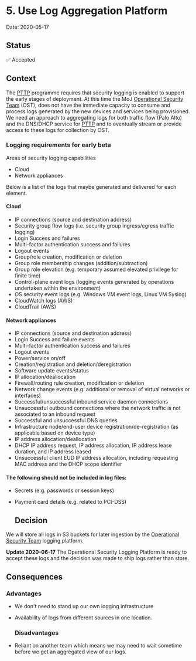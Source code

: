   # 5. Use Log Aggregation Platform
  Date: 2020-05-17

  ## Status
  ✅ Accepted

  ## Context

The [PTTP](https://ministry-of-justice-acronyms.service.justice.gov.uk/#:~:text=Info-,PTTP,-Prison%20Technology%20Transformation) programme requires that security logging is enabled to support the early stages of deployment. At this time the MoJ [Operational Security Team](https://ministry-of-justice-acronyms.service.justice.gov.uk/#:~:text=Info-,OST,-Operational%20Security%20Team) (OST), does not have the immediate capacity to consume and process logs generated by the new devices and services being provisioned. We need an approach to aggregating logs for both traffic flow (Palo Alto) and the DNS/DHCP service for [PTTP](https://ministry-of-justice-acronyms.service.justice.gov.uk/#:~:text=Info-,PTTP,-Prison%20Technology%20Transformation) and to eventually stream or provide access to these logs for collection by OST.

### Logging requirements for early beta
Areas of security logging capabilities

- Cloud
- Network appliances

Below is a list of the logs that maybe generated and delivered for each element.

#### Cloud
- IP connections (source and destination address)
- Security group flow logs (i.e. security group ingress/egress traffic logging)
- Login Success and failures
- Multi-factor authentication success and failures
- Logout events
- Group/role creation, modification or deletion
- Group role membership changes (addition/subtraction)
- Group role elevation (e.g. temporary assumed elevated privilege for finite time)
- Control-plane event logs (logging events generated by operations undertaken within
the environment)
- OS security event logs (e.g. Windows VM event logs, Linux VM Syslog)
- CloudWatch logs (AWS)
- CloudTrail (AWS)
#### Network appliances
- IP connections (source and destination address)
- Login Success and failure events
- Multi-factor authentication success and failures
- Logout events
- Power/service on/off
- Creation/registration and deletion/deregistration
- Software update events/status
- IP allocation/deallocation
- Firewall/routing rule creation, modification or deletion
- Network change events (e.g. additional or removal of virtual networks or interfaces)
- Successful/unsuccessful inbound service daemon connections
- Unsuccessful outbound connections where the network traffic is not associated to an
inbound request
- Successful and unsuccessful DNS queries
- Infrastructure node/end-user device registration/de-registration (as applicable based
on device type)
- IP address allocation/deallocation
- DHCP IP address request, IP address allocation, IP address lease duration, and IP
address leased
- Unsuccessful client EUD IP address allocation, including requesting MAC address and the DHCP scope identifier

#### The following should not be included in log files:
- Secrets (e.g. passwords or session keys)
- Payment card details (e.g. related to PCI-DSS)

  ## Decision

We will store all logs in S3 buckets for later ingestion by the [Operational Security Team](https://ministry-of-justice-acronyms.service.justice.gov.uk/#:~:text=Info-,OST,-Operational%20Security%20Team) logging platform.

**Update 2020-06-17**
The Operational Security Logging Platform is ready to accept these logs and the decision was made to ship logs rather than store.

  ## Consequences

  ### Advantages

- We don't need to stand up our own logging infrastructure 
- Availability of logs from different sources in one location.

  ### Disadvantages

- Reliant on another team which means we may need to wait sometime before we get an aggregated view of our logs.